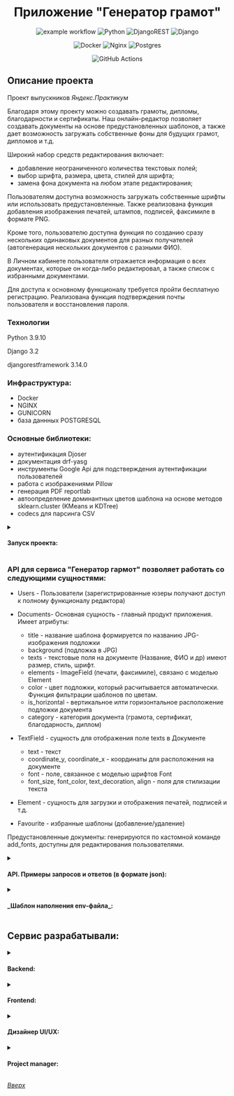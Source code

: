 <a id="anchor"></a>
<div align=center>

  # Приложение "Генератор грамот" 

  ![example workflow](https://github.com/certificates-and-commendations/Back/actions/workflows/certificates_deploy.yml/badge.svg)
  ![Python](https://img.shields.io/badge/python-3670A0?style=for-the-badge&logo=python&logoColor=ffdd54)
  ![DjangoREST](https://img.shields.io/badge/DJANGO-REST-ff1709?style=for-the-badge&logo=django&logoColor=white&color=ff1709&labelColor=gray)
  ![Django](https://img.shields.io/badge/django-%23092E20.svg?style=for-the-badge&logo=django&logoColor=white)

  ![Docker](https://img.shields.io/badge/docker-%230db7ed.svg?style=for-the-badge&logo=docker&logoColor=white)
  ![Nginx](https://img.shields.io/badge/nginx-%23009639.svg?style=for-the-badge&logo=nginx&logoColor=white)
  ![Postgres](https://img.shields.io/badge/postgres-%23316192.svg?style=for-the-badge&logo=postgresql&logoColor=white)
  
  ![GitHub Actions](https://img.shields.io/badge/github%20actions-%232671E5.svg?style=for-the-badge&logo=githubactions&logoColor=white)

</div>

## Описание проекта

Проект выпускников _Яндекс.Практикум_ 

Благодаря этому проекту можно создавать грамоты, дипломы, благодарности и сертификаты. Наш онлайн-редактор позволяет создавать документы на основе предустановленных шаблонов, а также дает возможность загружать собственные фоны для будущих грамот, дипломов и т.д. 

Широкий набор средств редактирования включает:
- добавление неограниченного количества текстовых полей;
- выбор шрифта, размера, цвета, стилей для шрифта;
- замена фона документа на любом этапе редактирования;

Пользователям доступна возможность загружать собственные шрифты или использовать предустановленные. Также реализована функция добавления изображения печатей, штампов, подписей, факсимиле в формате PNG. 

Кроме того, пользователю доступна функция по созданию сразу нескольких одинаковых документов  для разных получателей (автогенерация нескольких документов с разными ФИО). 

В Личном кабинете пользователя отражается информация о всех документах, которые он когда-либо редактировал, а также список с избранными документами. 

Для доступа к основному функционалу требуется пройти бесплатную регистрацию. Реализована функция подтверждения почты пользователя и восстановления пароля. 


### Технологии

Python 3.9.10

Django 3.2

djangorestframework 3.14.0

### Инфраструктура: 
* Docker
* NGINX
* GUNICORN
* база даннных POSTGRESQL

### Основные библиотеки:

- аутентификация Djoser
- документация drf-yasg
- инструменты Google Api для подстверждения аутентификации пользователей
- работа с изображениями Pillow
- генерация PDF reportlab
- автоопределение доминантных цветов шаблона на основе методов sklearn.cluster (KMeans и KDTree)
- codecs для парсинга CSV 


<details>
<summary>
<h4>Запуск проекта:</h4>
</summary>

<br>

~~~
склонировать проект git clone https://github.com/certificates-and-commendations/Back
~~~
- При первом запуске для функционирования проекта обязательно установить виртуальное окружение, установить зависимости,  выполнить миграции:

```
python -m venv venv

source venv/Scripts/activate

python -m pip install --upgrade pip
```
- Установите зависимости из файла requirements.txt

```
pip install -r requirements.txt
```
- Выполните миграции БД. Из папки backend с файлом manage.py выполните команду:
```
python manage.py makemigrations
python manage.py migrate
```
- Для создания суперюзера из папки backend с файлом manage.py выполните команду:
```
python manage.py createsuperuser
```

- Для загрузки категорий из папки backend с файлом manage.py выполните команду:
```
python manage.py add-category
```
- Для загрузки дефолтных данных в базу из папки backend с файлом manage.py выполните команду:
```
python manage.py add_fonts
```
- Для запуска сервера из папки backend с файлом manage.py выполните команду:

```
python manage.py runserver
```
</details>

### **API для сервиса "Генератор гармот"** позволяет работать со следующими сущностями:

- Users - Пользователи (зарегистрированные юзеры получают доступ к полному функционалу редактора)

- Documents- Основная сущность - главный продукт приложения. 
Имеет  атрибуты:
    - title - название шаблона формируется по названию JPG-изображения подложки
    - background (подложка в JPG)
    - texts - текстовые поля на документе (Название, ФИО и  др) имеют размер, стиль, шрифт. 
    - elements - ImageField (печати, факсимиле), связано с моделью Element
    - color - цвет подложки, который расчитывается автоматически. Функция фильтрации шаблонов по цветам. 
    - is_horizontal - вертикальное илти горизонтальное расположение подложки документа
    - category - категория документа (грамота, сертификат, благодарность, диплом)

- TextField - сущность для отображения поле texts в Документе
    - text - текст 
    - coordinate_y, coordinate_x - координаты для расположения на документе
    - font - поле, связанное с моделью шрифтов Font
    - font_size, font_color, text_decoration, align  - поля для стилизации текста

- Element - сущность для загрузки и отображения печатей, подписей и т.д.
- Favourite - избранные шаблоны (добавление/удаление)

Предустановленные документы: генерируются по кастомной команде add_fonts, доступны для редактирования пользователями.

<details>
<summary>
<h4>API. Примеры запросов и ответов (в формате json):</h4>
</summary>

<br>

 Регистрация нового пользователя:
POST: /api/auth/regist/ (отправляет письмо с кодом на почту)
~~~
{
  "password": "string",
  "email": "string"
}
~~~
Изменение пароля:
POST: /api/auth/confirm/ (возвращает токен)
~~~
{
  "code": int
}
~~~
Получение списка предустановленных шаблонов (токен не требуется):
GET: /api/documents/
~~~
{
  "count": 10,
    "next": "http://certificates.acceleratorpracticum.ru/api/documents/?page=2",
    "previous": null,
    "results": [
        {
            "id": 1,
            "title": "Шаблон 1",
            "thumbnail": "http://certificates.acceleratorpracticum.ru/media/thumbnails/template00.jpg",
            "category": 4,
            "color": [
                3,
                7
            ],
            "is_horizontal": false,
            "is_favourite": false
        }
    ]
}
~~~

Создать новый документ:
POST: /api/documents/
~~~
{
  "title": "string",
  "category": 0,
  "is_horizontal": true,
  "texts": [
    {
      "text": "string",
      "coordinate_y": 0,
      "coordinate_x": 0,
      "font": {
        "font": "string",
        "is_bold": true,
        "is_italic": true
      },
      "font_size": 8,
      "font_color": "string",
      "text_decoration": "underline",
      "align": "left"
    }
  ],
  "elements": [
    {
      "image": "string"
      "coordinate_y": 0,
      "coordinate_x": 0
    }
  ]
}
~~~
Загрузить список ФИО в CSV формате :
POST: /api/documents/upload/
~~~
{
  "id": 0,
  "title": "string",
  "thumbnail": "http://example.com",
  "category": 0,
  "color": [
    0
  ],
  "is_horizontal": true,
  "is_favourite": "string"
}
~~~

Скачать документ :
GET: /api/documents/{id}/download/
~~~
{
  "id": 0,
  "user": 0,
  "title": "string",
  "background": "http://example.com",
  "category": 0,
  "color": [
    0
  ],
  "is_horizontal": true,
  "texts": [
    {
      "id": 0,
      "text": "string",
      "coordinate_y": 0,
      "coordinate_x": 0,
      "font": {
        "font": "string",
        "is_bold": true,
        "is_italic": true
      },
      "font_size": 8,
      "font_color": "string",
      "text_decoration": "underline",
      "align": "left"
    }
  ],
  "elements": [
    {
      "coordinate_y": 0,
      "coordinate_x": 0,
      "image": "http://example.com"
    }
  ]
}
~~~

Авторизованным пользователям  доступны все действия с документами, авторами которых они являются. 

Профидль авторизованного пользователя :
GET: /api/profile/
~~~
{
  "count": 0,
  "next": "http://example.com",
  "previous": "http://example.com",
  "results": [
    {
      "id": 0,
      "thumbnail": "http://example.com",
      "is_favourite": "string"
    }
  ]
}
~~~
Добавить документ в избранное:
POST: /api/documents/{id}/favourite/
~~~
{
  "user": 0,
  "document": 0
}
~~~

</details>

<details>
<summary>
<h4>_Шаблон наполнения env-файла_:</h4>
</summary>

<br>

```env
  DEBUG=False
  SECRET_KEY=

  DB_ENGINE=django.db.backends.postgresql
  DB_NAME=postgres
  POSTGRES_USER=...
  POSTGRES_PASSWORD=...

  DB_HOST=...
  DB_PORT=...
```

</details>

## Сервис разрабатывали:
<details>
<summary>
<h4>Backend:</h4>
</summary>

<br>

**Форов Александр** 

[![Telegram Badge](https://img.shields.io/badge/-Light_88-blue?style=social&logo=telegram&link=https://t.me/Light_88)](https://t.me/Light_88) [![Gmail Badge](https://img.shields.io/badge/forov.py@gmail.com-c14438?style=flat&logo=Gmail&logoColor=white&link=mailto:forov.py@gmail.com)](mailto:forov.py@gmail.com)

**Ванданова Мария**

[![Telegram Badge](https://img.shields.io/badge/-vandanova_maria-blue?style=social&logo=telegram&link=https://t.me/vandanova_maria)](https://t.me/vandanova_maria) [![Gmail Badge](https://img.shields.io/badge/handarkin@gmail.com-c14438?style=flat&logo=Gmail&logoColor=white&link=mailto:handarkin@gmail.com)](mailto:handarkin@gmail.com)

**Калинина Юлия**

[![Telegram Badge](https://img.shields.io/badge/-good_old_user-blue?style=social&logo=telegram&link=https://t.me/good_old_user)](https://t.me/good_old_user) [![Gmail Badge](https://img.shields.io/badge/deamanda@ya.ru-FFCC00?style=flat&logo=ycombinator&logoColor=red&link=mailto:deamanda@ya.ru)](mailto:deamanda@ya.ru)


**Тутункин Владислав** 

[![Telegram Badge](https://img.shields.io/badge/-tvladislav94-blue?style=social&logo=telegram&link=https://t.me/tvladislav94)](https://t.me/tvladislav94) [![Gmail Badge](https://img.shields.io/badge/vladislav-login94@yandex.ru-FFCC00?style=flat&logo=ycombinator&logoColor=red&link=mailto:vladislav-login94@yandex.ru)](mailto:vladislav-login94@yandex.ru)

</details>

<details>
<summary>
<h4>Frontend:</h4>
</summary>

<br>

**Антонов Даниил** 

[![Telegram Badge](https://img.shields.io/badge/-POCTIK999-blue?style=social&logo=telegram&link=https://t.me/POCTIK999)](https://t.me/POCTIK999) [![Gmail Badge](https://img.shields.io/badge/cybiran_ez@mail.ru-0052CC?style=flat&logo=Mail.ru&logoColor=white&link=mailto:cybiran_ez@mail.ru)](mailto:cybiran_ez@mail.ru)

**Смиткевич Олег**

[![Telegram Badge](https://img.shields.io/badge/-OGSmit-blue?style=social&logo=telegram&link=https://t.me/OGSmit)](https://t.me/OGSmit) [![Gmail Badge](https://img.shields.io/badge/og88tuf15@gmail.com-c14438?style=flat&logo=Gmail&logoColor=white&link=mailto:og88tuf15@gmail.com)](mailto:og88tuf15@gmail.com)

**Корнюхов Владислав**

[![Telegram Badge](https://img.shields.io/badge/-govard9-blue?style=social&logo=telegram&link=https://t.me/govard9)](https://t.me/govard9) [![Gmail Badge](https://img.shields.io/badge/web-supsu@yandex.ru-FFCC00?style=flat&logo=ycombinator&logoColor=red&link=mailto:web-supsu@yandex.ru)](mailto:web-supsu@yandex.ru)

**Жеребор Андрей** 

[![Telegram Badge](https://img.shields.io/badge/-andreyzh19-blue?style=social&logo=telegram&link=https://t.me/andreyzh19)](https://t.me/andreyzh19) [![Gmail Badge](https://img.shields.io/badge/andreizherebor@yandex.ru-FFCC00?style=flat&logo=ycombinator&logoColor=red&link=mailto:andreizherebor@yandex.ru)](mailto:andreizherebor@yandex.ru)


**Маркова Юлия** 

[![Telegram Badge](https://img.shields.io/badge/-markowayulia-blue?style=social&logo=telegram&link=https://t.me/markowayulia)](https://t.me/markowayulia) [![Gmail Badge](https://img.shields.io/badge/markowayulia@yandex.ru-FFCC00?style=flat&logo=ycombinator&logoColor=red&link=mailto:markowayulia@yandex.ru)](mailto:markowayulia@yandex.ru)

</details>

<details>
<summary>
<h4>Дизайнер UI/UX:</h4>
</summary>

<br>

**Егерева Кристина** 

[![Telegram Badge](https://img.shields.io/badge/-kristina_egereva-blue?style=social&logo=telegram&link=https://t.me/kristina_egereva)](https://t.me/kristina_egereva) [![Gmail Badge](https://img.shields.io/badge/kris.gordeeva95@yandex.ru-FFCC00?style=flat&logo=ycombinator&logoColor=red&link=mailto:kris.gordeeva95@yandex.ru)](mailto:kris.gordeeva95@yandex.ru)

</details>


<details>
<summary>
<h4>Project manager:</h4>
</summary>

<br>

**Алсу Хузиева**

[![Telegram Badge](https://img.shields.io/badge/-alsuxyz-blue?style=social&logo=telegram&link=https://t.me/alsuxyz)](https://t.me/alsuxyz) [![Gmail Badge](https://img.shields.io/badge/xyz.alsu@gmail.com-c14438?style=flat&logo=Gmail&logoColor=white&link=mailto:xyz.alsu@gmail.com)](mailto:xyz.alsu@gmail.com)

**Мишина Анастасия**

[![Telegram Badge](https://img.shields.io/badge/-mishinanas-blue?style=social&logo=telegram&link=https://t.me/mishinanas)](https://t.me/mishinanas) [![Gmail Badge](https://img.shields.io/badge/anastasmishina94@gmail.com-c14438?style=flat&logo=Gmail&logoColor=white&link=mailto:anastasmishina94@gmail.com)](mailto:anastasmishina94@gmail.com)

</details>

_[Вверх](#anchor)_